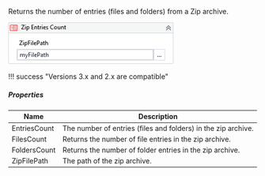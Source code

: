 Returns the number of entries (files and folders) from a Zip archive.

![](../img/activities/ZipEntriesCount.png)

!!! success "Versions 3.x and 2.x are compatible"

##### Properties

|Name        |Description                                                  |
|------------|-------------------------------------------------------------|
|EntriesCount|The number of entries (files and folders) in the zip archive.|
|FilesCount  |Returns the number of file entries in the zip archive.       |
|FoldersCount|Returns the number of folder entries in the zip archive.     |
|ZipFilePath |The path of the zip archive.                                 |

